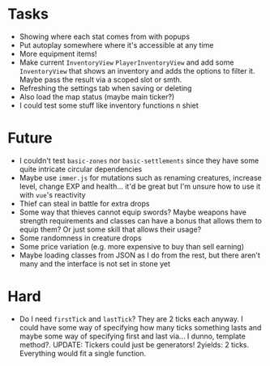 # Tasks
* Showing where each stat comes from with popups
* Put autoplay somewhere where it's accessible at any time
* More equipment items!
* Make current `InventoryView` `PlayerInventoryView` and add some `InventoryView` that shows an inventory and adds the options to filter it. Maybe pass the result via a scoped slot or smth.
* Refreshing the settings tab when saving or deleting
* Also load the map status (maybe main ticker?)
* I could test some stuff like inventory functions n shiet

# Future
* I couldn't test `basic-zones` nor `basic-settlements` since they have some quite intricate circular dependencies
* Maybe use `immer.js` for mutations such as renaming creatures, increase level, change EXP and health... it'd be great but I'm unsure how to use it with `vue`'s reactivity
* Thief can steal in battle for extra drops
* Some way that thieves cannot equip swords? Maybe weapons have strength requirements and classes can have a bonus that allows them to equip them? Or just some skill that allows their usage?
* Some randomness in creature drops
* Some price variation (e.g. more expensive to buy than sell earning)
* Maybe loading classes from JSON as I do from the rest, but there aren't many and the interface is not set in stone yet

# Hard
* Do I need `firstTick` and `lastTick`? They are 2 ticks each anyway. I could have some way of specifying how many ticks something lasts and maybe some way of specifying first and last via... I dunno, template method?. UPDATE: Tickers could just be generators! 2yields: 2 ticks. Everything would fit a single function.
